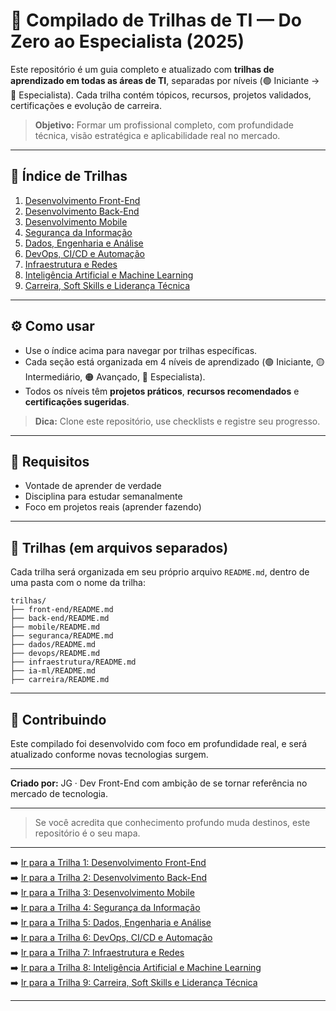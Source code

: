 # 🧭 Compilado de Trilhas de TI — Do Zero ao Especialista (2025)

Este repositório é um guia completo e atualizado com **trilhas de aprendizado em todas as áreas de TI**, separadas por níveis (🟢 Iniciante → 🔴 Especialista). Cada trilha contém tópicos, recursos, projetos validados, certificações e evolução de carreira.

> **Objetivo:** Formar um profissional completo, com profundidade técnica, visão estratégica e aplicabilidade real no mercado.

---

## 🔖 Índice de Trilhas

1. [Desenvolvimento Front-End](trilhas/1.%20front-end/README.md)
2. [Desenvolvimento Back-End](trilhas/2.%20back-end/README.md)
3. [Desenvolvimento Mobile](trilhas/3.%20mobile/README.md)
4. [Segurança da Informação](trilhas/4.%20seguranca/README.md)
5. [Dados, Engenharia e Análise](trilhas/5.%20dados/README.md)
6. [DevOps, CI/CD e Automação](trilhas/6.%20devops/README.md)
7. [Infraestrutura e Redes](trilhas/7.%20infraestrutura/README.md)
8. [Inteligência Artificial e Machine Learning](trilhas/8.%20ia-ml/README.md)
9. [Carreira, Soft Skills e Liderança Técnica](trilhas/9.%20carreira/README.md)

---

## ⚙️ Como usar

- Use o índice acima para navegar por trilhas específicas.
- Cada seção está organizada em 4 níveis de aprendizado (🟢 Iniciante, 🟡 Intermediário, 🟠 Avançado, 🔴 Especialista).
- Todos os níveis têm **projetos práticos**, **recursos recomendados** e **certificações sugeridas**.

> **Dica:** Clone este repositório, use checklists e registre seu progresso.

---

## 📌 Requisitos

- Vontade de aprender de verdade
- Disciplina para estudar semanalmente
- Foco em projetos reais (aprender fazendo)

---

## 📂 Trilhas (em arquivos separados)

Cada trilha será organizada em seu próprio arquivo `README.md`, dentro de uma pasta com o nome da trilha:

```
trilhas/
├── front-end/README.md
├── back-end/README.md
├── mobile/README.md
├── seguranca/README.md
├── dados/README.md
├── devops/README.md
├── infraestrutura/README.md
├── ia-ml/README.md
├── carreira/README.md
```

---

## 🧠 Contribuindo

Este compilado foi desenvolvido com foco em profundidade real, e será atualizado conforme novas tecnologias surgem.

---

**Criado por:** JG · Dev Front-End com ambição de se tornar referência no mercado de tecnologia.

---

> Se você acredita que conhecimento profundo muda destinos, este repositório é o seu mapa.

---

➡️ [Ir para a Trilha 1: Desenvolvimento Front-End](trilhas/1.%20front-end/README.md)<br>
➡️ [Ir para a Trilha 2: Desenvolvimento Back-End](trilhas/2.%20back-end/README.md)<br>
➡️ [Ir para a Trilha 3: Desenvolvimento Mobile](trilhas/3.%20mobile/README.md)<br>
➡️ [Ir para a Trilha 4: Segurança da Informação](trilhas/4.%20seguranca/README.md)<br>
➡️ [Ir para a Trilha 5: Dados, Engenharia e Análise](trilhas/5.%20dados/README.md)<br>
➡️ [Ir para a Trilha 6: DevOps, CI/CD e Automação](trilhas/6.%20devops/README.md)<br>
➡️ [Ir para a Trilha 7: Infraestrutura e Redes](trilhas/7.%20infraestrutura/README.md)<br>
➡️ [Ir para a Trilha 8: Inteligência Artificial e Machine Learning](trilhas/8.%20ia-ml/README.md)<br>
➡️ [Ir para a Trilha 9: Carreira, Soft Skills e Liderança Técnica](trilhas/9.%20carreira/README.md)<br>

---
